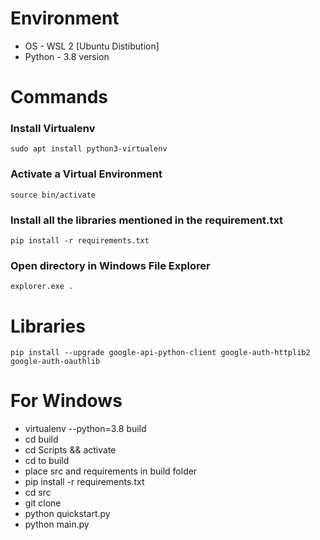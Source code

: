 # Environment
- OS - WSL 2 [Ubuntu Distibution]
- Python - 3.8 version

# Commands
###  Install Virtualenv
    sudo apt install python3-virtualenv

### Activate a Virtual Environment
    source bin/activate

### Install all the libraries mentioned in the requirement.txt
    pip install -r requirements.txt

### Open directory in Windows File Explorer
    explorer.exe .

# Libraries
    pip install --upgrade google-api-python-client google-auth-httplib2 google-auth-oauthlib
# For Windows
- virtualenv --python=3.8 build
- cd build
- cd Scripts && activate
- cd to build
- place src and requirements in build folder
- pip install -r requirements.txt
- cd src
- git clone <url>
- python quickstart.py
- python main.py